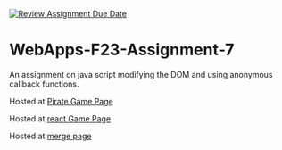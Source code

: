 [![Review Assignment Due Date](https://classroom.github.com/assets/deadline-readme-button-24ddc0f5d75046c5622901739e7c5dd533143b0c8e959d652212380cedb1ea36.svg)](https://classroom.github.com/a/Kv-XePEp)
# WebApps-F23-Assignment-7
An assignment on java script modifying the DOM and using anonymous callback functions.

Hosted at [Pirate Game Page]( https://44-563-webapps-f23.github.io/44563-webapps-f23-assignment7-Attuluru/pirate.html)

Hosted at [react Game Page]( https://44-563-webapps-f23.github.io/44563-webapps-f23-assignment7-Attuluru/react.html)

Hosted at [merge page]( https://44-563-webapps-f23.github.io/44563-webapps-f23-assignment7-Attuluru/merge.html)


